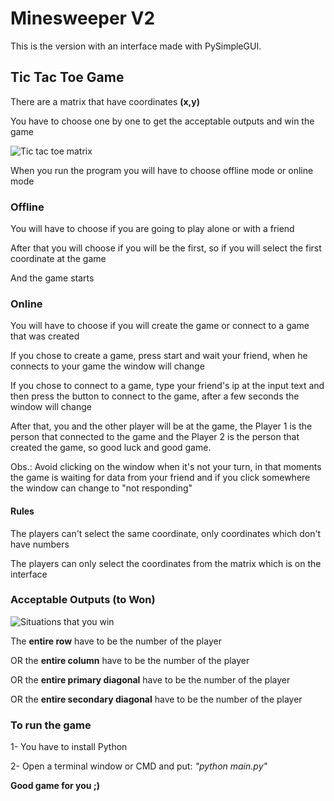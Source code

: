 # Minesweeper V2
This is the version with an interface made with PySimpleGUI.

## Tic Tac Toe Game

There are a matrix that have coordinates **(x,y)**

You have to choose one by one to get the acceptable outputs and win the game

![Tic tac toe matrix](https://geneticaebioquimica.files.wordpress.com/2016/06/ohe9qqo.png?w=676)

When you run the program you will have to choose offline mode or online mode

### Offline
You will have to choose if you are going to play alone or with a friend

After that you will choose if you will be the first, so if you will select the first coordinate at the game

And the game starts

### Online
You will have to choose if you will create the game or connect to a game that was created

If you chose to create a game, press start and wait your friend, when he connects to your game the window will change

If you chose to connect to a game, type your friend's ip at the input text and then press the button to connect to the game, after a few seconds the window will change

After that, you and the other player will be at the game, the Player 1 is the person that connected to the game and the Player 2 is the person that created the game, so good luck and good game.

Obs.: Avoid clicking on the window when it's not your turn, in that moments the game is waiting for data from your friend and if you click somewhere the window can change to "not responding"

#### Rules
The players can't select the same coordinate, only coordinates which don't have numbers

The players can only select the coordinates from the matrix which is on the interface 

### Acceptable Outputs (to Won)

![Situations that you win](https://upload.wikimedia.org/wikipedia/commons/thumb/0/05/Jdv.png/180px-Jdv.png)

The **entire row** have to be the number of the player 

OR the **entire column** have to be the number of the player

OR the **entire primary diagonal** have to be the number of the player

OR the **entire secondary diagonal** have to be the number of the player

### To run the game
1- You have to install Python

2- Open a terminal window or CMD and put: _"python main.py"_

**Good game for you ;)**